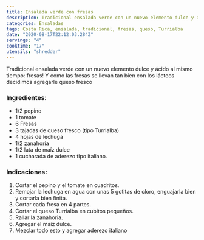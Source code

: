 ```yaml
---
title: Ensalada verde con fresas
description: Tradicional ensalada verde con un nuevo elemento dulce y ácido al mismo tiempo
categories: Ensaladas
tags: Costa Rica, ensalada, tradicional, fresas, queso, Turrialba
date: "2020-08-17T22:12:03.284Z"
servings: "4"
cooktime: "17"
utensils: "shredder"
---
```


Tradicional ensalada verde con un nuevo elemento dulce y ácido al mismo tiempo: fresas! Y como las fresas se llevan tan bien con los lácteos decidimos agregarle queso fresco

### Ingredientes:

- 1/2 pepino
- 1 tomate
- 6 Fresas
- 3 tajadas de queso fresco (tipo Turrialba)
- 4 hojas de lechuga
- 1/2 zanahoria
- 1/2 lata de maíz dulce
- 1 cucharada de aderezo tipo italiano.

### Indicaciones:

1. Cortar el pepino y el tomate en cuadritos.
2. Remojar la lechuga en agua con unas 5 gotitas de cloro, enguajarla bien y cortarla bien finita.
3. Cortar cada fresa en 4 partes.
4. Cortar el queso Turrialba en cubitos pequeños.
5. Rallar la zanahoria.
6. Agregar el maíz dulce.
7. Mezclar todo esto y agregar aderezo italiano
